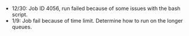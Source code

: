 - 12/30: Job ID 4056, run failed because of some issues with the bash script. 
- 1/9: Job fail because of time limit. Determine how to run on the longer queues.
